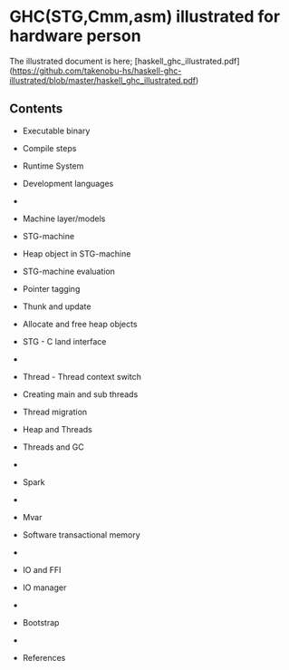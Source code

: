 GHC(STG,Cmm,asm) illustrated for hardware person
================================================


The illustrated document is here; [haskell_ghc_illustrated.pdf]
(https://github.com/takenobu-hs/haskell-ghc-illustrated/blob/master/haskell_ghc_illustrated.pdf)


Contents
--------

- Executable binary
- Compile steps
- Runtime System
- Development languages

-
- Machine layer/models
- STG-machine
- Heap object in STG-machine
- STG-machine evaluation
- Pointer tagging
- Thunk and update
- Allocate and free heap objects
- STG - C land interface

-
- Thread - Thread context switch
- Creating main and sub threads
- Thread migration
- Heap and Threads
- Threads and GC

-
- Spark

-
- Mvar
- Software transactional memory

-
- IO and FFI
- IO manager

-
- Bootstrap
 
-
- References




